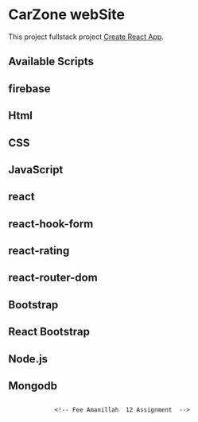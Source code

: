 # CarZone webSite

This project fullstack project [Create React App](https://assignment-12-clintsite.web.app).

 ## Available Scripts

 ##  firebase
 ##  Html
 ##  CSS
 ##  JavaScript
 ##  react
 ##  react-hook-form
 ##  react-rating
 ##  react-router-dom
 ##  Bootstrap
 ##  React Bootstrap
 ##  Node.js
 ##  Mongodb
 ##  
 ##
 ##  
                 <!-- Fee Amanillah  12 Assignment  -->